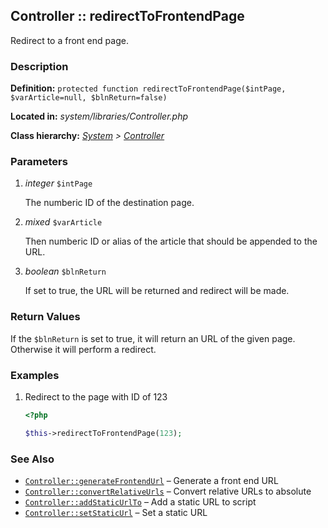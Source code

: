 
Controller :: redirectToFrontendPage
-------------------------------------------

Redirect to a front end page.


### Description ###

**Definition:** `protected function redirectToFrontendPage($intPage, $varArticle=null, $blnReturn=false)`

**Located in:** *system/libraries/Controller.php*

**Class hierarchy:** *[System](../System.md) > [Controller](../Controller.md)*


### Parameters ###

1. *integer* `$intPage`

	The numberic ID of the destination page.

2. *mixed* `$varArticle`

	Then numberic ID or alias of the article that should be appended to the URL.

3. *boolean* `$blnReturn`

	If set to true, the URL will be returned and redirect will be made.


### Return Values ###

If the ```$blnReturn``` is set to true, it will return an URL of the given page. Otherwise it will perform a redirect.


### Examples ###

1. Redirect to the page with ID of 123

	```php
	<?php

	$this->redirectToFrontendPage(123);
	```


### See Also ###

- [`Controller::generateFrontendUrl`](generateFrontendUrl.md) – Generate a front end URL
- [`Controller::convertRelativeUrls`](convertRelativeUrls.md) – Convert relative URLs to absolute
- [`Controller::addStaticUrlTo`](addStaticUrlTo.md) – Add a static URL to script
- [`Controller::setStaticUrl`](setStaticUrl.md) – Set a static URL

